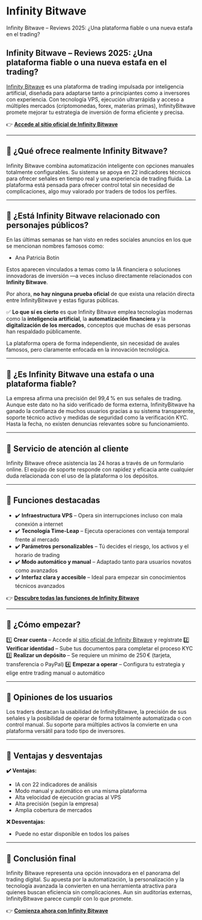 # Infinity Bitwave
Infinity Bitwave – Reviews 2025: ¿Una plataforma fiable o una nueva estafa en el trading?
## Infinity Bitwave – Reviews 2025: ¿Una plataforma fiable o una nueva estafa en el trading?

[Infinity Bitwave](https://infinitybitwave.es) es una plataforma de trading impulsada por inteligencia artificial, diseñada para adaptarse tanto a principiantes como a inversores con experiencia. Con tecnología VPS, ejecución ultrarrápida y acceso a múltiples mercados (criptomonedas, forex, materias primas), InfinityBitwave promete mejorar tu estrategia de inversión de forma eficiente y precisa.

👉 **[Accede al sitio oficial de Infinity Bitwave](https://infinitybitwave.es)**

---

## 📌 ¿Qué ofrece realmente Infinity Bitwave?

Infinity Bitwave combina automatización inteligente con opciones manuales totalmente configurables. Su sistema se apoya en 22 indicadores técnicos para ofrecer señales en tiempo real y una experiencia de trading fluida. La plataforma está pensada para ofrecer control total sin necesidad de complicaciones, algo muy valorado por traders de todos los perfiles.

---

## 📌 ¿Está Infinity Bitwave relacionado con personajes públicos?

En las últimas semanas se han visto en redes sociales anuncios en los que se mencionan nombres famosos como:

- Ana Patricia Botín

Estos aparecen vinculados a temas como la IA financiera o soluciones innovadoras de inversión —a veces incluso directamente relacionados con **Infinity Bitwave**.

Por ahora, **no hay ninguna prueba oficial** de que exista una relación directa entre InfinityBitwave y estas figuras públicas.

✅ **Lo que sí es cierto** es que Infinity Bitwave emplea tecnologías modernas como la **inteligencia artificial**, la **automatización financiera** y la **digitalización de los mercados**, conceptos que muchas de esas personas han respaldado públicamente.

La plataforma opera de forma independiente, sin necesidad de avales famosos, pero claramente enfocada en la innovación tecnológica.

---

## 📌 ¿Es Infinity Bitwave una estafa o una plataforma fiable?

La empresa afirma una precisión del 99,4 % en sus señales de trading. Aunque este dato no ha sido verificado de forma externa, InfinityBitwave ha ganado la confianza de muchos usuarios gracias a su sistema transparente, soporte técnico activo y medidas de seguridad como la verificación KYC. Hasta la fecha, no existen denuncias relevantes sobre su funcionamiento.

---

## 📌 Servicio de atención al cliente

Infinity Bitwave ofrece asistencia las 24 horas a través de un formulario online. El equipo de soporte responde con rapidez y eficacia ante cualquier duda relacionada con el uso de la plataforma o los depósitos.

---

## 📌 Funciones destacadas

- ✔️ **Infraestructura VPS** – Opera sin interrupciones incluso con mala conexión a internet
- ✔️ **Tecnología Time-Leap** – Ejecuta operaciones con ventaja temporal frente al mercado
- ✔️ **Parámetros personalizables** – Tú decides el riesgo, los activos y el horario de trading
- ✔️ **Modo automático y manual** – Adaptado tanto para usuarios novatos como avanzados
- ✔️ **Interfaz clara y accesible** – Ideal para empezar sin conocimientos técnicos avanzados

👉 **[Descubre todas las funciones de Infinity Bitwave](https://infinitybitwave.es)**

---

## 📌 ¿Cómo empezar?

1️⃣ **Crear cuenta** – Accede al [sitio oficial de Infinity Bitwave](https://infinitybitwave.es) y regístrate
2️⃣ **Verificar identidad** – Sube tus documentos para completar el proceso KYC
3️⃣ **Realizar un depósito** – Se requiere un mínimo de 250 € (tarjeta, transferencia o PayPal)
4️⃣ **Empezar a operar** – Configura tu estrategia y elige entre trading manual o automático

---

## 📌 Opiniones de los usuarios

Los traders destacan la usabilidad de InfinityBitwave, la precisión de sus señales y la posibilidad de operar de forma totalmente automatizada o con control manual. Su soporte para múltiples activos la convierte en una plataforma versátil para todo tipo de inversores.

---

## 📌 Ventajas y desventajas

**✔️ Ventajas:**
- IA con 22 indicadores de análisis
- Modo manual y automático en una misma plataforma
- Alta velocidad de ejecución gracias al VPS
- Alta precisión (según la empresa)
- Amplia cobertura de mercados

**❌ Desventajas:**
- Puede no estar disponible en todos los países

---

## 📌 Conclusión final

Infinity Bitwave representa una opción innovadora en el panorama del trading digital. Su apuesta por la automatización, la personalización y la tecnología avanzada la convierten en una herramienta atractiva para quienes buscan eficiencia sin complicaciones. Aun sin auditorías externas, InfinityBitwave parece cumplir con lo que promete.

👉 **[Comienza ahora con Infinity Bitwave](https://infinitybitwave.es)**
